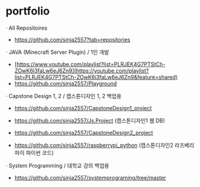 # portfolio
· All Repositoires 
- https://github.com/sinja2557?tab=repositories

· JAVA (Minecraft Server Plugin) / 1인 개발
- [https://www.youtube.com/playlist?list=PLRJEK4G7PTStCh-ZOwK6i3faLw6eJ6Zn9](https://youtube.com/playlist?list=PLRJEK4G7PTStCh-ZOwK6i3faLw6eJ6Zn9&feature=shared)
- https://github.com/sinja2557/Playground

· Capstone Design 1, 2 / 캡스톤디자인 1, 2 백업용
- https://github.com/sinja2557/CapstoneDesign1_project
- https://github.com/sinja2557/Js.Project (캡스톤디자인1 웹 DB)

- https://github.com/sinja2557/CapstoneDesign2_project
- https://github.com/sinja2557/raspberrypi_python (캡스톤디자인2 라즈베리파이 파이썬 코드)

· System Programming / 대학교 강의 백업용
- https://github.com/sinja2557/systemprograming/tree/master
